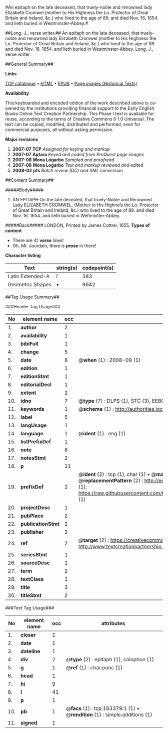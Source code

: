 #An epitaph on the late deceased, that truely-noble and renowned lady Elizabeth Cromwel (mother to His Highness the Lo. Protector of Great Britain and Ireland, &c.) who lived to the age of 89. and died Nov. 16. 1654. and lieth buried in Westminster-Abbey.#

##Long, J., verse writer.##
An epitaph on the late deceased, that truely-noble and renowned lady Elizabeth Cromwel (mother to His Highness the Lo. Protector of Great Britain and Ireland, &c.) who lived to the age of 89. and died Nov. 16. 1654. and lieth buried in Westminster-Abbey.
Long, J., verse writer.

##General Summary##

**Links**

[TCP catalogue](http://www.ota.ox.ac.uk/tcp/)  • 
[HTML](http://tei.it.ox.ac.uk/tcp/Texts-HTML/free/A88/A88514.html)  • 
[EPUB](http://tei.it.ox.ac.uk/tcp/Texts-EPUB/free/A88/A88514.epub) • 
[Page images (Historical Texts)](https://data.historicaltexts.jisc.ac.uk/view?pubId=eebo-99870767e&pageId=eebo-99870767e-163379-1)

**Availability**

This keyboarded and encoded edition of the
	       work described above is co-owned by the institutions
	       providing financial support to the Early English Books
	       Online Text Creation Partnership. This Phase I text is
	       available for reuse, according to the terms of Creative
	       Commons 0 1.0 Universal. The text can be copied,
	       modified, distributed and performed, even for
	       commercial purposes, all without asking permission.

**Major revisions**

1. __2007-07__ __TCP__ *Assigned for keying and markup*
1. __2007-07__ __Aptara__ *Keyed and coded from ProQuest page images*
1. __2007-08__ __Mona Logarbo__ *Sampled and proofread*
1. __2007-08__ __Mona Logarbo__ *Text and markup reviewed and edited*
1. __2008-02__ __pfs__ *Batch review (QC) and XML conversion*

##Content Summary##

#####Body#####

1. AN
EPITAPH
On the late deceaſed, that truely-Noble and Renowned Lady
ELIZABETH CROMWEL,
(Mother to His Highneſs the Lo. Protector of Great Britain and Ireland, &c.)
who lived to the age of 89. and died Nov. 16. 1654. and lieth buried in Weſtminſter-Abbey.

#####Back#####
LONDON,
Printed by James Cottrel.
1655.
**Types of content**

  * There are 41 **verse** lines!
  * Oh, Mr. Jourdain, there is **prose** in there!

**Character listing**


|Text|string(s)|codepoint(s)|
|---|---|---|
|Latin Extended-A|ſ|383|
|Geometric Shapes|▪|9642|

##Tag Usage Summary##

###Header Tag Usage###

|No|element name|occ|attributes|
|---|---|---|---|
|1.|__author__|2||
|2.|__availability__|1||
|3.|__biblFull__|1||
|4.|__change__|5||
|5.|__date__|8| @__when__ (1) : 2008-09 (1)|
|6.|__edition__|1||
|7.|__editionStmt__|1||
|8.|__editorialDecl__|1||
|9.|__extent__|2||
|10.|__idno__|7| @__type__ (7) : DLPS (1), STC (3), EEBO-CITATION (1), PROQUEST (1), VID (1)|
|11.|__keywords__|1| @__scheme__ (1) : http://authorities.loc.gov/ (1)|
|12.|__label__|5||
|13.|__langUsage__|1||
|14.|__language__|1| @__ident__ (1) : eng (1)|
|15.|__listPrefixDef__|1||
|16.|__note__|8||
|17.|__notesStmt__|2||
|18.|__p__|11||
|19.|__prefixDef__|2| @__ident__ (2) : tcp (1), char (1)  •  @__matchPattern__ (2) : ([0-9\-]+):([0-9IVX]+) (1), (.+) (1)  •  @__replacementPattern__ (2) : http://eebo.chadwyck.com/downloadtiff?vid=$1&page=$2 (1), https://raw.githubusercontent.com/textcreationpartnership/Texts/master/tcpchars.xml#$1 (1)|
|20.|__projectDesc__|1||
|21.|__pubPlace__|2||
|22.|__publicationStmt__|2||
|23.|__publisher__|2||
|24.|__ref__|2| @__target__ (2) : https://creativecommons.org/publicdomain/zero/1.0/ (1), http://www.textcreationpartnership.org/docs/. (1)|
|25.|__seriesStmt__|1||
|26.|__sourceDesc__|1||
|27.|__term__|2||
|28.|__textClass__|1||
|29.|__title__|3||
|30.|__titleStmt__|2||


###Text Tag Usage###

|No|element name|occ|attributes|
|---|---|---|---|
|1.|__closer__|1||
|2.|__date__|1||
|3.|__dateline__|1||
|4.|__div__|2| @__type__ (2) : epitaph (1), colophon (1)|
|5.|__g__|1| @__ref__ (1) : char:punc (1)|
|6.|__head__|1||
|7.|__hi__|9||
|8.|__l__|41||
|9.|__p__|1||
|10.|__pb__|1| @__facs__ (1) : tcp:163379:1 (1)  •  @__rendition__ (1) : simple:additions (1)|
|11.|__signed__|1||
